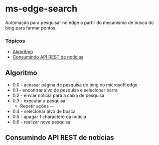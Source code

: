 # ms-edge-search

Automação para pesquisar no edge a partir do mecanismo de busca do bing para farmar pontos.

### Tópicos 

- [Algoritmo](#algoritmo)
- [Consumindo API REST de notícias](#consumindo-api-noticias)
  
## Algoritmo

* 0.0 - acessar página de pesquisa do bing no microsoft edge
* 0.1 - encontrar alvo de pesquisa e selecionar barra
* 0.2 - enviar noticia para a caixa de pesquisa
* 0.3 - executar a pesquisa
  * Repetir ações --
* 0.4 - selecionar alvo de busca
* 0.5 - apagar 1 charactere da noticia
* 0.6 - realizar nova pesquisa

## Consumindo API REST de notícias

